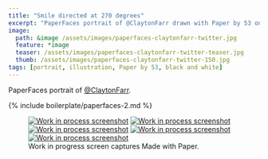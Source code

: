 ```yaml
---
title: "Smile directed at 270 degrees"
excerpt: "PaperFaces portrait of @ClaytonFarr drawn with Paper by 53 on an iPad."
image: 
  path: &image /assets/images/paperfaces-claytonfarr-twitter.jpg 
  feature: *image
  teaser: /assets/images/paperfaces-claytonfarr-twitter-teaser.jpg
  thumb: /assets/images/paperfaces-claytonfarr-twitter-150.jpg
tags: [portrait, illustration, Paper by 53, black and white]
---
```


PaperFaces portrait of [@ClaytonFarr](http://twitter.com/claytonfarr).

{% include boilerplate/paperfaces-2.md %}

<figure class="third">
  <a href="{{ site.url }}/assets/images/paperfaces-claytonfarr-process-1-lg.jpg"><img src="{{ site.url }}/assets/images/paperfaces-claytonfarr-process-1-600.jpg" alt="Work in process screenshot"></a>
  <a href="{{ site.url }}/assets/images/paperfaces-claytonfarr-process-2-lg.jpg"><img src="{{ site.url }}/assets/images/paperfaces-claytonfarr-process-2-600.jpg" alt="Work in process screenshot"></a>
  <a href="{{ site.url }}/assets/images/paperfaces-claytonfarr-process-3-lg.jpg"><img src="{{ site.url }}/assets/images/paperfaces-claytonfarr-process-3-600.jpg" alt="Work in process screenshot"></a>
  <a href="{{ site.url }}/assets/images/paperfaces-claytonfarr-process-4-lg.jpg"><img src="{{ site.url }}/assets/images/paperfaces-claytonfarr-process-4-600.jpg" alt="Work in process screenshot"></a>
  <a href="{{ site.url }}/assets/images/paperfaces-claytonfarr-process-5-lg.jpg"><img src="{{ site.url }}/assets/images/paperfaces-claytonfarr-process-5-600.jpg" alt="Work in process screenshot"></a>
  <figcaption>Work in progress screen captures Made with Paper.</figcaption>
</figure>
